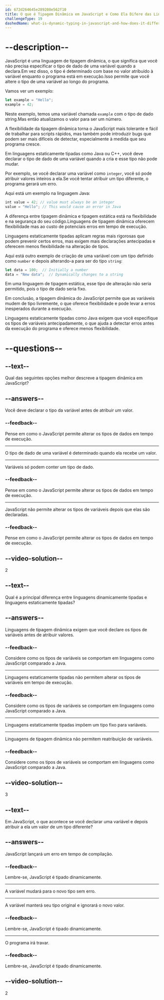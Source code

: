 ```yaml
---
id: 672d264645e289208e562f10
title: O que é Tipagem Dinâmica em JavaScript e Como Ela Difere das Linguagens de Tipagem Estática?
challengeType: 19
dashedName: what-is-dynamic-typing-in-javascript-and-how-does-it-differ-from-statically-typed-languages
---
```


# --description--

JavaScript é uma linguagem de tipagem dinâmica, o que significa que você não precisa especificar o tipo de dado de uma variável quando a declara.Em vez disso, o tipo é determinado com base no valor atribuído à variável enquanto o programa está em execução.Isso permite que você altere o tipo de uma variável ao longo do programa.

Vamos ver um exemplo:

```js
let example = "Hello";
example = 42;
```

Neste exemplo, temos uma variável chamada `example` com o tipo de dado string.Mas então atualizamos o valor para ser um número.

A flexibilidade da tipagem dinâmica torna o JavaScript mais tolerante e fácil de trabalhar para scripts rápidos, mas também pode introduzir bugs que podem ser mais difíceis de detectar, especialmente à medida que seu programa cresce.

Em linguagens estaticamente tipadas como Java ou C++, você deve declarar o tipo de dado de uma variável quando a cria e esse tipo não pode mudar.

Por exemplo, se você declarar uma variável como `integer`, você só pode atribuir valores inteiros a ela.Se você tentar atribuir um tipo diferente, o programa gerará um erro.

Aqui está um exemplo na linguagem Java:

```js
int value = 42; // value must always be an integer
value = "Hello"; // This would cause an error in Java
```

A diferença entre tipagem dinâmica e tipagem estática está na flexibilidade e na segurança do seu código.Linguagens de tipagem dinâmica oferecem flexibilidade mas ao custo de potenciais erros em tempo de execução.

Linguagens estaticamente tipadas aplicam regras mais rigorosas que podem prevenir certos erros, mas exigem mais declarações antecipadas e oferecem menos flexibilidade na alteração de tipos.

Aqui está outro exemplo de criação de uma variável com um tipo definido como `number` e depois alterando-a para ser do tipo `string`:

```js
let data = 100;  // Initially a number
data = "New data";  // Dynamically changes to a string
```

Em uma linguagem de tipagem estática, esse tipo de alteração não seria permitido, pois o tipo de dado seria fixo.

Em conclusão, a tipagem dinâmica do JavaScript permite que as variáveis mudem de tipo livremente, o que oferece flexibilidade e pode levar a erros inesperados durante a execução.

Linguagens estaticamente tipadas como Java exigem que você especifique os tipos de variáveis antecipadamente, o que ajuda a detectar erros antes da execução do programa e oferece menos flexibilidade.

# --questions--

## --text--

Qual das seguintes opções melhor descreve a tipagem dinâmica em JavaScript?

## --answers--

Você deve declarar o tipo da variável antes de atribuir um valor.

### --feedback--

Pense em como o JavaScript permite alterar os tipos de dados em tempo de execução.

---

O tipo de dado de uma variável é determinado quando ela recebe um valor.

---

Variáveis só podem conter um tipo de dado.

### --feedback--

Pense em como o JavaScript permite alterar os tipos de dados em tempo de execução.

---

JavaScript não permite alterar os tipos de variáveis depois que elas são declaradas.

### --feedback--

Pense em como o JavaScript permite alterar os tipos de dados em tempo de execução.

## --video-solution--

2

## --text--

Qual é a principal diferença entre linguagens dinamicamente tipadas e linguagens estaticamente tipadas?

## --answers--

Linguagens de tipagem dinâmica exigem que você declare os tipos de variáveis antes de atribuir valores.

### --feedback--

Considere como os tipos de variáveis se comportam em linguagens como JavaScript comparado a Java.

---

Linguagens estaticamente tipadas não permitem alterar os tipos de variáveis em tempo de execução.

### --feedback--

Considere como os tipos de variáveis se comportam em linguagens como JavaScript comparado a Java.

---

Linguagens estaticamente tipadas impõem um tipo fixo para variáveis.

---

Linguagens de tipagem dinâmica não permitem reatribuição de variáveis.

### --feedback--

Considere como os tipos de variáveis se comportam em linguagens como JavaScript comparado a Java.

## --video-solution--

3

## --text--

Em JavaScript, o que acontece se você declarar uma variável e depois atribuir a ela um valor de um tipo diferente?

## --answers--

JavaScript lançará um erro em tempo de compilação.

### --feedback--

Lembre-se, JavaScript é tipado dinamicamente.

---

A variável mudará para o novo tipo sem erro.

---

A variável manterá seu tipo original e ignorará o novo valor.

### --feedback--

Lembre-se, JavaScript é tipado dinamicamente.

---

O programa irá travar.

### --feedback--

Lembre-se, JavaScript é tipado dinamicamente.

## --video-solution--

2
